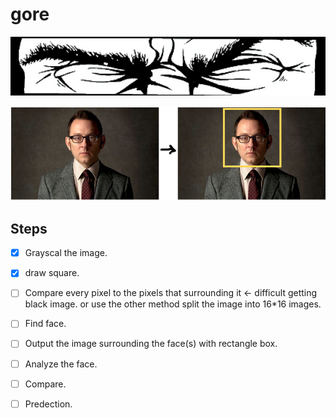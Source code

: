 gore
====

<p align="center"><img src="Cover1.jpg" width="800"></p>

<p align="center"><img src="GoreProject.png" width="800"></p>

Steps
-----

- [x] Grayscal the image.
- [x] draw square.
- [ ] Compare every pixel to the pixels that surrounding it <- difficult getting black image. or use the other method split the image into 16*16 images.
- [ ] Find face.
- [ ] Output the image surrounding the face(s) with rectangle box.
- [ ] Analyze the face.
- [ ] Compare.
- [ ] Predection.

